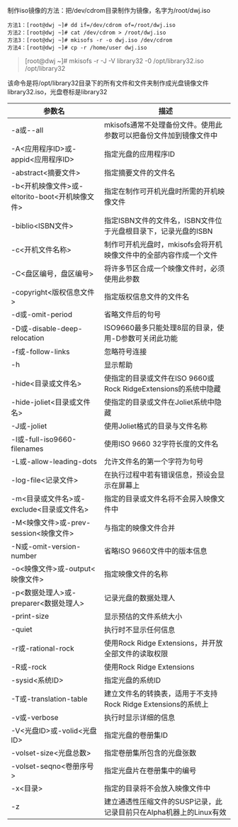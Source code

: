 制作iso镜像的方法：把/dev/cdrom目录制作为镜像，名字为/root/dwj.iso
```
方法1：[root@dwj ~]# dd if=/dev/cdrom of=/root/dwj.iso
方法2：[root@dwj ~]# cat /dev/cdrom > /root/dwj.iso
方法3：[root@dwj ~]# mkisofs -r -o dwj.iso /dev/cdrom
方法4：[root@dwj ~]# cp -r /home/user dwj.iso
```
>[root@dwj ~]# mkisofs  -r -J -V library32 -0 /opt/library32.iso /opt/library32

该命令是将/opt/library32目录下的所有文件和文件夹制作成光盘镜像文件library32.iso，光盘卷标是library32

参数名 | 描述
--- | ---
-a或--all | mkisofs通常不处理备份文件。使用此参数可以把备份文件加到镜像文件中
-A<应用程序ID>或-appid<应用程序ID>  | 指定光盘的应用程序ID
-abstract<摘要文件> |  指定摘要文件的文件名
-b<开机映像文件>或-eltorito-boot<开机映像文件>  | 指定在制作可开机光盘时所需的开机映像文件
-biblio<ISBN文件> |  指定ISBN文件的文件名，ISBN文件位于光盘根目录下，记录光盘的ISBN
-c<开机文件名称>  | 制作可开机光盘时，mkisofs会将开机映像文件中的全部内容作成一个文件
-C<盘区编号，盘区编号>  | 将许多节区合成一个映像文件时，必须使用此参数
-copyright<版权信息文件>  | 指定版权信息文件的文件名
-d或-omit-period |  省略文件后的句号
-D或-disable-deep-relocation | ISO9660最多只能处理8层的目录，使用-D参数可关闭此功能
-f或-follow-links  | 忽略符号连接
-h  | 显示帮助
-hide<目录或文件名>  | 使指定的目录或文件在ISO 9660或Rock RidgeExtensions的系统中隐藏
-hide-joliet<目录或文件名> |  使指定的目录或文件在Joliet系统中隐藏
-J或-joliet |  使用Joliet格式的目录与文件名称
-l或-full-iso9660-filenames  | 使用ISO 9660 32字符长度的文件名
-L或-allow-leading-dots |  允许文件名的第一个字符为句号
-log-file<记录文件>  | 在执行过程中若有错误信息，预设会显示在屏幕上
-m<目录或文件名>或-exclude<目录或文件名> |  指定的目录或文件名将不会房入映像文件中
-M<映像文件>或-prev-session<映像文件> |  与指定的映像文件合并
-N或-omit-version-number  | 省略ISO 9660文件中的版本信息
-o<映像文件>或-output<映像文件>  | 指定映像文件的名称
-p<数据处理人>或-preparer<数据处理人>  | 记录光盘的数据处理人
-print-size  | 显示预估的文件系统大小
-quiet  | 执行时不显示任何信息
-r或-rational-rock  | 使用Rock Ridge Extensions，并开放全部文件的读取权限
-R或-rock  | 使用Rock Ridge Extensions
-sysid<系统ID>  | 指定光盘的系统ID
-T或-translation-table |  建立文件名的转换表，适用于不支持Rock Ridge Extensions的系统上
-v或-verbose |  执行时显示详细的信息
-V<光盘ID>或-volid<光盘ID>  | 指定光盘的卷册集ID
-volset-size<光盘总数> |  指定卷册集所包含的光盘张数
-volset-seqno<卷册序号>  | 指定光盘片在卷册集中的编号
-x<目录>  | 指定的目录将不会放入映像文件中
-z  | 建立通透性压缩文件的SUSP记录，此记录目前只在Alpha机器上的Linux有效
